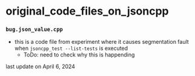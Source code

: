 # original_code_files_on_jsoncpp

### ``bug.json_value.cpp``
* this is a code file from experiment where it causes segmentation fault when ``jsoncpp_test --list-tests`` is executed
    * ToDo: need to check why this is happending


last update on April 6, 2024